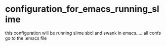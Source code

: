 # configuration_for_emacs_running_slime
this configuration will be running slime sbcl and swank in emacs..... all confs go to the .emacs file
